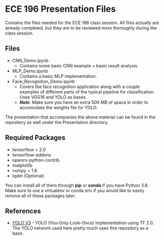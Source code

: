 # ECE 196 Presentation Files

Contains the files needed for the ECE 196 class session. All files actually are already completed, but they are to be reviewed more thoroughly during the class session.

## Files
- CNN_Demo.ipynb
    - Contains some basic CNN example + basic result analysis.
- MLP_Demo.ipynb
    - Contains a basic MLP implementation.
- Face_Recognition_Demo.ipynb
    - Covers the face recognition application along with a couple examples of different parts of the typical pipeline for classification. Uses VGG16 and YOLO as bases.
    - ***Note***: Make sure you have an extra 500 MB of space in order to accomodate the weights file for YOLO.

The presentation that accompanies the above material can be found in the repository as well under the Presentation directory.

## Required Packages
- tensorflow > 2.0
- tensorflow-addons
- opencv-python-contrib
- matplotlib
- numpy > 1.8
- tqdm (Optional)

You can install all of them through **pip** or **conda** if you have Python 3.8. Make sure to use a virtualenv or conda env if you would like to easily remove all of these packages later.

## References
- [YOLO V3](https://github.com/zzh8829/yolov3-tf2) - YOLO (You-Only-Look-Once) implementation using TF 2.0. The YOLO network used here pretty much uses this repository as a base.